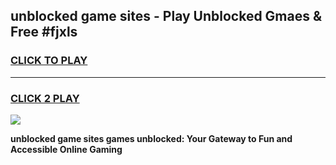 
## unblocked game sites - Play Unblocked Gmaes & Free #fjxls
<h3>
<a href="https://premium.freeplayer.one?title=unblocked_game_sites&ref=03M">CLICK TO PLAY</a></h3>
<hr>

<h3>
<a href="https://premium.freeplayer.one?title=unblocked_game_sites&ref=03M">CLICK 2 PLAY</a>
  
</h3>

<a href="https://premium.freeplayer.one?title=unblocked_game_sites&ref=03M"><img src="https://clearcache.store/games.png"></a>


**unblocked game sites games unblocked: Your Gateway to Fun and Accessible Online Gaming**
